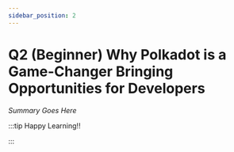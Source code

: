 ```yaml
---
sidebar_position: 2
---
```


# Q2 (Beginner) Why Polkadot is a Game-Changer Bringing Opportunities for Developers

_Summary Goes Here_

:::tip Happy Learning!!

<QuestButton text="Go To Quest" />

:::


